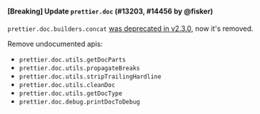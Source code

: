 #### [Breaking] Update `prettier.doc` (#13203, #14456 by @fisker)

`prettier.doc.builders.concat` [was deprecated in v2.3.0](https://prettier.io/blog/2021/05/09/2.3.0.html#use-arrays-instead-of-concat-9733httpsgithubcomprettierprettierpull9733-by-fiskerhttpsgithubcomfisker-thorn0httpsgithubcomthorn0), now it's removed.

Remove undocumented apis:

- `prettier.doc.utils.getDocParts`
- `prettier.doc.utils.propagateBreaks`
- `prettier.doc.utils.stripTrailingHardline`
- `prettier.doc.utils.cleanDoc`
- `prettier.doc.utils.getDocType`
- `prettier.doc.debug.printDocToDebug`
